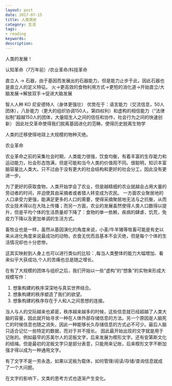 ```yaml
---
layout: post
date: 2017-07-15
title: 人类简史
category: 生活
tags: 
- reading
keywords: 
description: 
---
```


人类的发展！

认知革命（7万年前）/农业革命/科技革命


直立人 -> 石器，由于基因而发展出的石器能力，但是能力止步于此，因此石器也是直立人的定义特征。
火->更高效的食物利用方式->更短的消化道->开始直立/大脑发展->解放双手->促进大脑发展

智人人种 KO 尼安德特人（身体更强壮）
优势在于：语言能力（交流信息，50人团体），八卦能力（更大的组织协调150人，第四权利）和虚构的相信能力（“法律拟制”超越150人的团体，大量陌生人之间的信任和协作，社会行为之间的快速创新）
因此社交革命使得我们脱离基因进化的范畴，使得历史脱离生物学

人类的迁移使得地球上大规模的物种灭绝。

农业革命

农业革命之前的采集社会时期，人类能力很强，饮食均衡，有着丰富的生存能力和运动能力，社会形态饱满，但是可能和当今人类的价值观不同。很聪明，知识丰富脑容量比人类大。只不过由于没有更大的社会结构和更好的社会分工，因此没有更进一步。

为了更好的获取食物，人类开始学会了农业，但是越精细的农业就越会占用大量的劳动者的时间，并迫使其由采摘者或者猎人转变成为农民。
一方面农业聚居地的人口承受力更强，能满足更多的人口的需要，使得采摘聚居地无法与之抗衡，从而农业技术得以在大陆上传播；而另一方面，农业的发展虽然使得人类人口数得以提升，但是平均个体的生活质量却下降了：食物的单一依赖，疾病的肆虐，饥荒，免疫力下降以及更加单调的生活方式。

畜牧业也是一样，虽然从基因演化的角度来说，小麦/牛羊猪等牲畜可能是有史以来从进化角度来说最成功的动物，衣食无忧而且基本不会灭绝，但是每个个体的生活情况却也十分悲惨。

这其实映射到人身上也可以进行类似的比较：,每当人类整体的能力大幅增加、看来似乎大获成功,个人的苦痛也总是随之增长。

在有了大规模的团体与组织之后，我们开始以一些“虚构”的“想象”的实物来形成大规模写作：
1. 想象构建的秩序深深地与真实世界结合。
2. 想象构建的秩序塑造了我们的欲望。
3. 想象构建的秩序存在于人和人之间思想的连接。

<!-- more -->
当人与人的交际越来也紧密，秩序越来越多的时候，这些信息就已经超越了人类大脑的容量，因此就开始寻求一种在人体外部存储信息的方法。另一个原因是人脑死亡的时候信息也随之消失，因此一种能够长久存储信息的方式必不可少。最后人脑只适合记忆一些特定的数据，而对于并不擅长。
因此最开始出现的文字就是用于记账的。例如最早的苏美尔人的泥板文字，后来发展为楔形文字。还有安第斯文化的结绳。但是最初的泥板文字只是部分表意，只能用来记账，后来楔形文字不断加强才得以成为一种通用文字。

有了文字不是一劳永逸，如果以泥板为载体，如何管理/阅读/存储/查询信息就成了一个大问题。

在文字的影响下，文类的思考方式也逐渐产生变化。
